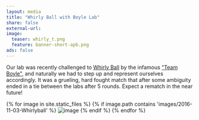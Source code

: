 ```yaml
---
layout: media 
title: "Whirly Ball with Boyle Lab"
share: false
external-url: 
image:
  teaser: whirly_t.png
  feature: banner-short-apb.png
ads: false
---
```

Our lab was recently challenged to <a href="http://www.whirlyballannarbor.com/">Whirly Ball</a> by the infamous <a href="http://boylelab.org/">"Team Boyle"</a>, and naturally we had to step up and represent ourselves accordingly. It was a grueling, hard fought match that after some ambiguity ended in a tie between the labs after 5 rounds. Expect a rematch in the near future!

<div>
{% for image in site.static_files %}
    {% if image.path contains 'images/2016-11-03-Whirlyball' %}
        <img src="{{ site.baseurl }}{{ image.path }}" alt="image" />
    {% endif %}
{% endfor %}
</div>
